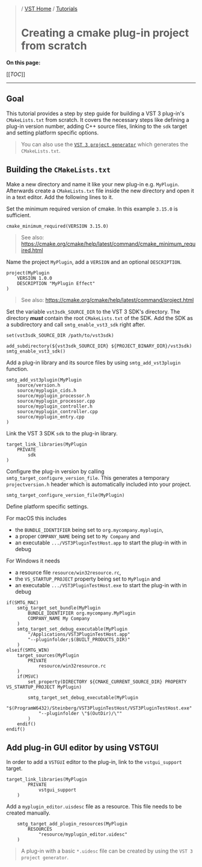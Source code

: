 >/ [VST Home](../) / [Tutorials](Index.md)
>
># Creating a cmake plug-in project from scratch

**On this page:**

[[_TOC_]]

---

## Goal

This tutorial provides a step by step guide for building a VST 3 plug-in's ```CMakeLists.txt``` from scratch. It covers the necessary steps like defining a plug-in version number, adding C++ source files, linking to the ```sdk``` target and setting platform specific options.

> You can also use the [```VST 3 project generator```](https://github.com/steinbergmedia/vst3projectgenerator) which generates the ```CMakeLists.txt```.

## Building the ```CMakeLists.txt```

Make a new directory and name it like your new plug-in e.g. ```MyPlugin```. Afterwards create a ```CMakeLists.txt``` file inside the new directory and open it in a text editor. Add the following lines to it.

Set the minimum required version of cmake. In this example ```3.15.0``` is sufficient.

```
cmake_minimum_required(VERSION 3.15.0)
```

> See also: https://cmake.org/cmake/help/latest/command/cmake_minimum_required.html

Name the project ```MyPlugin```, add a ```VERSION``` and an optional ```DESCRIPTION```.

```
project(MyPlugin
    VERSION 1.0.0
    DESCRIPTION "MyPlugin Effect"
)
```

> See also: https://cmake.org/cmake/help/latest/command/project.html

Set the variable ```vst3sdk_SOURCE_DIR``` to the VST 3 SDK's directory. The directory ***must*** contain the root ```CMakeLists.txt``` of the SDK.  Add the SDK as a subdirectory and call ```smtg_enable_vst3_sdk``` right after.

```
set(vst3sdk_SOURCE_DIR /path/to/vst3sdk)

add_subdirectory(${vst3sdk_SOURCE_DIR} ${PROJECT_BINARY_DIR}/vst3sdk)
smtg_enable_vst3_sdk()
```

Add a plug-in library and its source files by using ```smtg_add_vst3plugin``` function.

```
smtg_add_vst3plugin(MyPlugin
    source/version.h
    source/myplugin_cids.h
    source/myplugin_processor.h
    source/myplugin_processor.cpp
    source/myplugin_controller.h
    source/myplugin_controller.cpp
    source/myplugin_entry.cpp
)
```

Link the VST 3 SDK ```sdk``` to the plug-in library.

```
target_link_libraries(MyPlugin
    PRIVATE
        sdk
)
```

Configure the plug-in version by calling ```smtg_target_configure_version_file```. This generates a temporary ```projectversion.h``` header which is automatically included into your project.

```
smtg_target_configure_version_file(MyPlugin)
```

Define platform specific settings. 

For macOS this includes
* the ```BUNDLE_IDENTIFIER``` being set to ```org.mycompany.myplugin```,
* a proper ```COMPANY_NAME``` being set to ```My Company``` and
* an executable ```.../VST3PluginTestHost.app``` to start the plug-in with in debug

For Windows it needs
* a resource file ```resource/win32resource.rc```,
* the ```VS_STARTUP_PROJECT``` property being set to ```MyPlugin``` and
* an executable ```.../VST3PluginTestHost.exe``` to start the plug-in with in debug


```
if(SMTG_MAC)
    smtg_target_set_bundle(MyPlugin
        BUNDLE_IDENTIFIER org.mycompany.MyPlugin
        COMPANY_NAME My Company
    )
    smtg_target_set_debug_executable(MyPlugin
        "/Applications/VST3PluginTestHost.app"
        "--pluginfolder;$(BUILT_PRODUCTS_DIR)"
    )
elseif(SMTG_WIN)
    target_sources(MyPlugin
        PRIVATE 
            resource/win32resource.rc
    )
    if(MSVC)
        set_property(DIRECTORY ${CMAKE_CURRENT_SOURCE_DIR} PROPERTY VS_STARTUP_PROJECT MyPlugin)

        smtg_target_set_debug_executable(MyPlugin
            "$(ProgramW6432)/Steinberg/VST3PluginTestHost/VST3PluginTestHost.exe"
            "--pluginfolder \"$(OutDir)/\""
        )
    endif()
endif()
```

## Add plug-in GUI editor by using VSTGUI

In order to add a ```VSTGUI``` editor to the plug-in, link to the ```vstgui_support``` target.

```
target_link_libraries(MyPlugin
        PRIVATE
            vstgui_support
    )
```

Add a ```myplugin_editor.uisdesc``` file as a resource. This file needs to be created manually.

```
    smtg_target_add_plugin_resources(MyPlugin
        RESOURCES
            "resource/myplugin_editor.uidesc"
    )
```

> A plug-in with a basic ```*.uidesc``` file can be created by using the ```VST 3 project generator```.
